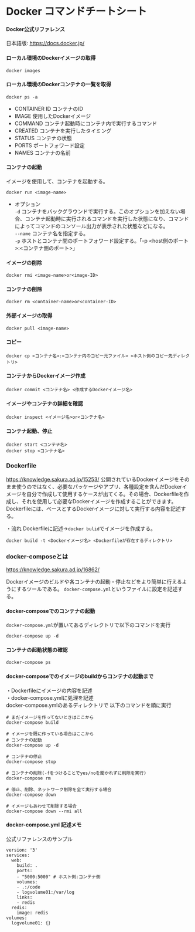 # Docker コマンドチートシート

#### Docker公式リファレンス
日本語版: https://docs.docker.jp/

#### ローカル環境のDockerイメージの取得
```
docker images
```

#### ローカル環境のDockerコンテナの一覧を取得
```
docker ps -a
```

- CONTAINER ID
コンテナのID
- IMAGE
使用したDockerイメージ
- COMMAND
コンテナ起動時にコンテナ内で実行するコマンド
- CREATED
コンテナを実行したタイミング
- STATUS
コンテナの状態
- PORTS
ポートフォワード設定
- NAMES
コンテナの名前

#### コンテナの起動
イメージを使用して、コンテナを起動する。
```
docker run <image-name>
```

- オプション<br>
`-d` コンテナをバックグラウンドで実行する。このオプションを加えない場合、コンテナ起動時に実行されるコマンドを実行した状態になり、コマンドによってコマンドのコンソール出力が表示された状態などになる。<br>
`--name` コンテナ名を指定する。<br>
`-p` ホストとコンテナ間のポートフォワード設定する。「-p <host側のポート>:<コンテナ側のポート>」<br>

#### イメージの削除
```
docker rmi <image-name>or<image-ID>
```

#### コンテナの削除
```
docker rm <container-name>or<container-ID>
```

#### 外部イメージの取得
```
docker pull <image-name>
```

#### コピー
```
docker cp <コンテナ名>:<コンテナ内のコピー元ファイル> <ホスト側のコピー先ディレクトリ>
```

#### コンテナからDockerイメージ作成
```
docker commit <コンテナ名> <作成するDockerイメージ名>
```

#### イメージやコンテナの詳細を確認
```
docker inspect <イメージ名>or<コンテナ名>
```

#### コンテナ起動、停止
```
docker start <コンテナ名>
docker stop <コンテナ名>
```

### Dockerfile
https://knowledge.sakura.ad.jp/15253/
公開されているDockerイメージをそのまま使うのではなく、必要なパッケージやアプリ、各種設定を含んだDockerイメージを自分で作成して使用するケースが出てくる。その場合、Dockerfileを作成し、それを使用して必要なDockerイメージを作成することができます。Dockerfileには、ベースとするDockerイメージに対して実行する内容を記述する。

・流れ
Dockerfileに記述→`docker bulid`でイメージを作成する。
```
docker build -t <Dockerイメージ名> <Dockerfileが存在するディレクトリ>
```

### docker-composeとは
https://knowledge.sakura.ad.jp/16862/

Dockerイメージのビルドや各コンテナの起動・停止などをより簡単に行えるようにするツールである。
`docker-compose.yml`というファイルに設定を記述する。

#### docker-composeでのコンテナの起動
`docker-compose.yml`が置いてあるディレクトリで以下のコマンドを実行
```
docker-compose up -d
```

#### コンテナの起動状態の確認
```
docker-compose ps
```

#### docker-composeでのイメージのbuildからコンテナの起動まで
・Dockerfileにイメージの内容を記述<br>
・docker-compose.ymlに処理を記述<br>
docker-compose.ymlのあるディレクトリで
以下のコマンドを順に実行
```
# まだイメージを作ってないときはここから
docker-compose build

# イメージを既に作っている場合はここから
# コンテナの起動
docker-compose up -d

# コンテナの停止
docker-compose stop

# コンテナの削除(-fをつけることでyes/noを聞かれずに削除を実行) 
docker-compose rm

# 停止、削除、ネットワーク削除を全て実行する場合
docker-compose down

# イメージもあわせて削除する場合
docker-compose down --rmi all

```

#### docker-compose.yml 記述メモ
公式リファレンスのサンプル
```
version: '3'
services:
  web:
    build: .
    ports:
    - "5000:5000" # ホスト側:コンテナ側
    volumes:
    - .:/code
    - logvolume01:/var/log
    links:
    - redis
  redis:
    image: redis
volumes:
  logvolume01: {}
```
